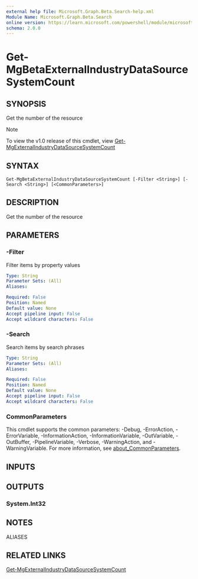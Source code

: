 ```yaml
---
external help file: Microsoft.Graph.Beta.Search-help.xml
Module Name: Microsoft.Graph.Beta.Search
online version: https://learn.microsoft.com/powershell/module/microsoft.graph.beta.search/get-mgbetaexternalindustrydatasourcesystemcount
schema: 2.0.0
---
```


# Get-MgBetaExternalIndustryDataSourceSystemCount

## SYNOPSIS
Get the number of the resource

> [!NOTE]
> To view the v1.0 release of this cmdlet, view [Get-MgExternalIndustryDataSourceSystemCount](/powershell/module/Microsoft.Graph.Search/Get-MgExternalIndustryDataSourceSystemCount?view=graph-powershell-v1.0)

## SYNTAX

```
Get-MgBetaExternalIndustryDataSourceSystemCount [-Filter <String>] [-Search <String>] [<CommonParameters>]
```

## DESCRIPTION
Get the number of the resource

## PARAMETERS

### -Filter
Filter items by property values

```yaml
Type: String
Parameter Sets: (All)
Aliases:

Required: False
Position: Named
Default value: None
Accept pipeline input: False
Accept wildcard characters: False
```

### -Search
Search items by search phrases

```yaml
Type: String
Parameter Sets: (All)
Aliases:

Required: False
Position: Named
Default value: None
Accept pipeline input: False
Accept wildcard characters: False
```

### CommonParameters
This cmdlet supports the common parameters: -Debug, -ErrorAction, -ErrorVariable, -InformationAction, -InformationVariable, -OutVariable, -OutBuffer, -PipelineVariable, -Verbose, -WarningAction, and -WarningVariable. For more information, see [about_CommonParameters](http://go.microsoft.com/fwlink/?LinkID=113216).

## INPUTS

## OUTPUTS

### System.Int32
## NOTES

ALIASES

## RELATED LINKS
[Get-MgExternalIndustryDataSourceSystemCount](/powershell/module/Microsoft.Graph.Search/Get-MgExternalIndustryDataSourceSystemCount?view=graph-powershell-v1.0)

